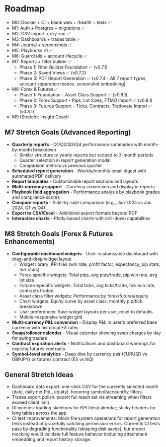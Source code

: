 # Roadmap

- M0: Docker + CI + blank web + /health + tests ✅
- M1: Auth + Postgres + migrations ✅
- M2: CSV import + dry-run ✅
- M3: Dashboards + trades table ✅
- M4: Journal + screenshots ✅
- M5: Playbooks v1 ✅
- M6: Guardrails + account lifecycle ✅
- M7: Reports + filter builder ✅
  - Phase 1: Filter Builder Foundation ✅ (v0.7.1)
  - Phase 2: Saved Views ✅ (v0.7.2)
  - Phase 3: PDF Report Generation ✅ (v0.7.4 - All 7 report types, account separation modes, screenshot embedding)
- M8: Forex & Futures ✅
  - Phase 1: Foundation - Asset Class Support ✅ (v0.8.1)
  - Phase 2: Forex Support - Pips, Lot Sizes, FTMO Import ✅ (v0.8.1)
  - Phase 3: Futures Support - Ticks, Contracts, Tradovate Import ✅ (v0.8.1)
- M9 (Stretch): Insight Coach

## M7 Stretch Goals (Advanced Reporting)

- **Quarterly reports** - Q1/Q2/Q3/Q4 performance summaries with month-by-month breakdown
  - Similar structure to yearly reports but scoped to 3-month periods
  - Quarter selection in report generation modal
  - Comparison metrics vs previous quarter
- **Scheduled report generation** - Weekly/monthly email digest with automated PDF delivery
- **Report templates** - Customizable report sections and layouts
- **Multi-currency support** - Currency conversion and display in reports
- **Playbook field aggregation** - Performance analysis by playbook grades and compliance scores
- **Compare reports** - Side-by-side comparison (e.g., Jan 2025 vs Jan 2024, Q1 vs Q4)
- **Export to CSV/Excel** - Additional export formats beyond PDF
- **Interactive charts** - Plotly-based charts with drill-down capabilities

## M8 Stretch Goals (Forex & Futures Enhancements)

- **Configurable dashboard widgets** - User-customizable dashboard with drag-and-drop widget layout
  - Widget library: KPI tiles (win rate, profit factor, expectancy, pip stats, tick stats)
  - Forex-specific widgets: Total pips, avg pips/trade, pip win rate, avg lot size
  - Futures-specific widgets: Total ticks, avg ticks/trade, tick win rate, contracts traded
  - Asset class filter widgets: Performance by forex/futures/equity
  - Chart widgets: Equity curve by asset class, monthly pip/tick breakdown
  - User preferences: Save widget layouts per user, reset to defaults
  - Mobile-responsive widget grid
- **Multi-currency P&L conversion** - Display P&L in user's preferred base currency with historical FX rates
- **Swap/rollover calendar** - Visual calendar showing swap charges by day for swing traders
- **Contract expiration alerts** - Notifications and dashboard warnings for expiring futures contracts
- **Symbol-level analytics** - Deep dive by currency pair (EURUSD vs GBPJPY) or futures contract (ES vs NQ)

## General Stretch Ideas

- Dashboard data export: one-click CSV for the currently selected month (date, daily net PnL, equity), honoring symbol/account/tz filters.
- Trades export polish: export full result set via streaming when filters exceed client limit.
- UI niceties: loading skeletons for KPI tiles/calendar; sticky headers for long tables across the app.
- CI test improvements: Mock file system operations for report generation tests instead of gracefully catching permission errors. Currently CI tests pass by degrading functionality (skipping disk saves), but proper mocking would validate full feature behavior including attachment embedding and report history storage.
